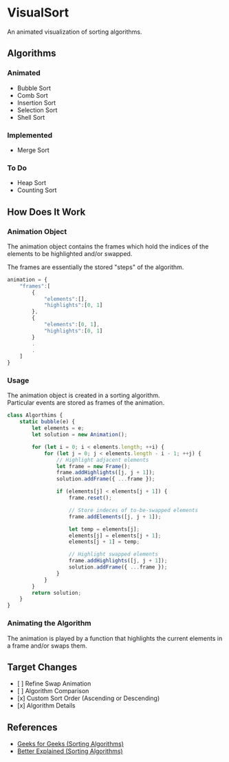 # VisualSort

An animated visualization of sorting algorithms.

<h2>Algorithms</h2>
<h3>Animated</h3>
<ul>
<li>Bubble Sort</li>
<li>Comb Sort</li>
<li>Insertion Sort</li>
<li>Selection Sort</li>
<li>Shell Sort</li>
</ul>

<h3>Implemented</h3>
<ul>
<li>Merge Sort</li>
</ul>

<h3>To Do</h3>
<ul>
<li>Heap Sort</li>
<li>Counting Sort</li>
</ul>

<h2>How Does It Work</h2>

<h3>Animation Object</h3>
<p>The animation object contains the frames which hold the indices of the elements to be highlighted and/or swapped.</p>
<p>The frames are essentially the stored "steps" of the algorithm.</p>

```javascript
animation = {
    "frames":[
        {
            "elements":[],
            "highlights":[0, 1]
        },
        {
            "elements":[0, 1],
            "highlights":[0, 1]
        }
        .
        .
    ]
}
```

<h3>Usage</h3>
<p>The animation object is created in a sorting algorithm. <br> Particular events are stored as frames of the animation.</p>

```javascript
class Algorthims {
    static bubble(e) {
        let elements = e;
        let solution = new Animation();

        for (let i = 0; i < elements.length; ++i) {
            for (let j = 0; j < elements.length - i - 1; ++j) {
                // Highlight adjacent elements
                let frame = new Frame();
                frame.addHighlights([j, j + 1]);
                solution.addFrame({ ...frame });

                if (elements[j] < elements[j + 1]) {
                    frame.reset();

                    // Store indeces of to-be-swapped elements
                    frame.addElements([j, j + 1]);

                    let temp = elements[j];
                    elements[j] = elements[j + 1];
                    elements[j + 1] = temp;

                    // Highlight swapped elements
                    frame.addHighlights([j, j + 1]);
                    solution.addFrame({ ...frame });
                }
            }
        }
        return solution;
    }
}
```

<h3>Animating the Algorithm</h3>
<p>The animation is played by a function that highlights the current elements in a frame and/or swaps them.</p>

<h2>Target Changes</h2>
<ul>
<li>[ ] Refine Swap Animation</li>
<li>[ ] Algorithm Comparison</li>
<li>[x] Custom Sort Order (Ascending or Descending)</li>
<li>[x] Algorithm Details</li>
</ul>

<h2>References</h2>
<ul>
    <li><a href="https://www.geeksforgeeks.org/sorting-algorithms/" target="_blank">Geeks for Geeks (Sorting Algorithms)</a></li>
    <li><a href="https://betterexplained.com/articles/sorting-algorithms/" target="_blank">Better Explained (Sorting Algorithms)</a></li>
</ul>
